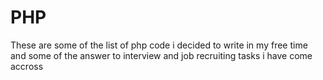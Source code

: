 # PHP
These are some of the list of php code i decided to write in my free time and some of the answer to interview and job recruiting tasks i have come accross
